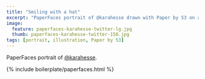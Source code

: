```yaml
---
title: "Smiling with a hat"
excerpt: "PaperFaces portrait of @karahesse drawn with Paper by 53 on an iPad."
image: 
  feature: paperfaces-karahesse-twitter-lg.jpg
  thumb: paperfaces-karahesse-twitter-150.jpg
tags: [portrait, illustration, Paper by 53]
---
```


PaperFaces portrait of [@karahesse](http://twitter.com/karahesse).

{% include boilerplate/paperfaces.html %}